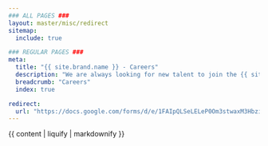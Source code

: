 ```yaml
---
### ALL PAGES ###
layout: master/misc/redirect
sitemap:
  include: true

### REGULAR PAGES ###
meta:
  title: "{{ site.brand.name }} - Careers"
  description: "We are always looking for new talent to join the {{ site.brand.name }} team. If you are interested in working with us, please fill out the form."
  breadcrumb: "Careers"
  index: true

redirect:
  url: "https://docs.google.com/forms/d/e/1FAIpQLSeLELeP0Om3stwaxM3HbzirXxleuPpEPDVsZ19ubFzozbxKOw/viewform?usp=pp_url&entry.1492864166={{ site.brand.name }}"
---
```


{{ content | liquify | markdownify }}
